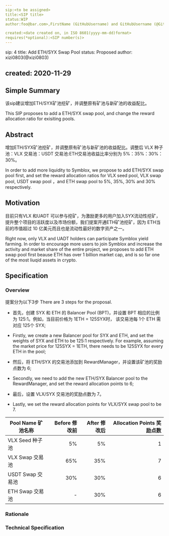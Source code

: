 ```yaml
---
sip:<to be assigned>
title:<SIP title>
status:WIP
author:foo@bar.com>,FirstName (GitHubUsername) and GitHubUsername (@GitHubUsername)>discussions-to:<Create a new thread on http:s//t.me/symbloxsips and drop the link here>

created:<date created on, in ISO 8601(yyyy-mm-dd)format>
requires(*optional):<SIP number(s)>
---
```

sip: 4
title: Add ETH/SYX Swap Pool
status: Proposed
author: xizi0803(@xizi0803)

created: 2020-11-29
---

## Simple Summary

该sip建议增加ETH/SYX矿池挖矿，并调整原有矿池与新矿池的收益配比。

This SIP proposes to add a ETH/SYX swap pool, and change the reward allocation ratio for exisiting pools.

## Abstract

增加ETH/SYX矿池挖矿，并调整原有矿池与新矿池的收益配比。调整后 VLX 种子池：VLX 交易池：USDT 交易池:ETH交易池收益比率分别为 5%：35%：30%：30%。

In order to add more liquidity to Symblox, we propose to add ETH/SYX swap pool first, and set the reward allocation ratios for VLX seed pool, VLX swap pool, USDT swap pool ，and ETH swap pool to 5%, 35%, 30% and 30% respectively.

## Motivation

目前只有VLX 和UADT 可以参与挖矿，为激励更多的用户加入SYX流动性挖矿，提升整个项目的活跃度以及市场份额，我们提案开通ETH矿池挖矿，因为 ETH当前的市值超过 10 亿美元而且也是流动性最好的数字资产之一。

Right now, only VLX and UADT holders can participate Symblox yield farming. In order to encourage more users to join Symblox and increase the activity and market share of the entire project, we proposes to add ETH swap pool first beause ETH has over 1 billion market cap, and is so far one of the most liuqid assets in crypto.

## Specification

### Overview

提案分为以下3步
There are 3 steps for the proposal. 

- 首先，创建 SYX 和 ETH  的 Balancer Pool (BPT)，并设置 BPT 相应的比例为 125:1。例如，当目前价格为 1ETH = 125SYX时， 该交易池每 1个 ETH 需对应 125个 SYX;
- Firstly, we create a new Balancer pool for SYX and ETH, and set the weights of SYX and ETH to be 125:1 respectively. For example, assuming the market price for 125SYX = 1ETH, there needs to be 125SYX for every ETH in the pool;

- 然后，将 ETH/SYX 的交易池添加到 RewardManager，并设置该矿池的奖励点数为 6;
- Secondly, we need to add the new ETH/SYX Balancer pool to the RewardManager, and set the reward allocation points to 6;

- 最后，设置 VLX/SYX 交易池的奖励点数为 7。
- Lastly, we set the reward allocation points for VLX/SYX swap pool to be 7.

| Pool Name 矿池名称 | Before 修改前 | After 修改后 | Allocation Points 奖励点数 |
|---|---:|---:|---:|
| VLX Seed 种子池 | 5% | 5% | 1 |
| VLX Swap 交易池 | 65% | 35% | 7 |
| USDT Swap 交易池 | 30%| 30% | 6 |
| ETH Swap 交易池 |- | 30% | 6 |

### Rationale

### Technical Specification
